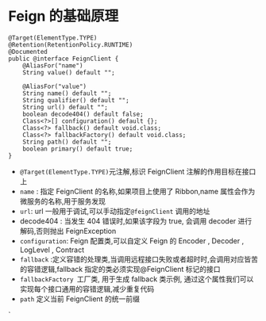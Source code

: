 # Feign 的基础原理

```
@Target(ElementType.TYPE)
@Retention(RetentionPolicy.RUNTIME)
@Documented
public @interface FeignClient {
	@AliasFor("name")
	String value() default "";

	@AliasFor("value")
	String name() default "";
	String qualifier() default "";
	String url() default "";
	boolean decode404() default false;
	Class<?>[] configuration() default {};
	Class<?> fallback() default void.class;
	Class<?> fallbackFactory() default void.class;
	String path() default "";
	boolean primary() default true;
}

```

- `@Target(ElementType.TYPE)`元注解,标识 FeignClient 注解的作用目标在接口上
- `name` : 指定 FeignClient 的名称,如果项目上使用了 Ribbon,name 属性会作为微服务的名称,用于服务发现
- `url`: url 一般用于调试,可以手动指定`@feignClient` 调用的地址
- decode404 : 当发生 404 错误时,如果该字段为 true, 会调用 decoder 进行解码,否则抛出 FeignException
- `configuration`: Feign 配置类,可以自定义 Feign 的 Encoder , Decoder , LogLevel , Contract 
- `fallback` :定义容错的处理类,当调用远程接口失败或者超时时,会调用对应皆苦的容错逻辑,fallback 指定的类必须实现@FeignClient 标记的接口
- `fallbackFactory `工厂类, 用于生成 fallback 类示例, 通过这个属性我们可以实现每个接口通用的容错逻辑,减少重复代码
- `path` 定义当前 FeignClient 的统一前缀

`
